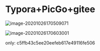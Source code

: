 # Typora+PicGo+gitee



![image-20201026170509071](https://gitee.com/raylee-lilei/cdn/raw/master/image-20201026170509071.png)

![image-20201026170603001](https://gitee.com/raylee-lilei/cdn/raw/master/image-20201026170603001.png)

only:  c5ffb43c5ee20eefeb617e49116fe506

